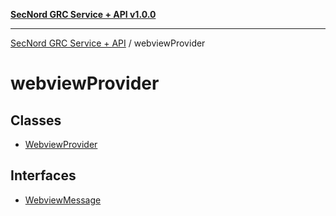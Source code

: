 [**SecNord GRC Service + API v1.0.0**](../README.md)

***

[SecNord GRC Service + API](../README.md) / webviewProvider

# webviewProvider

## Classes

- [WebviewProvider](classes/WebviewProvider.md)

## Interfaces

- [WebviewMessage](interfaces/WebviewMessage.md)
